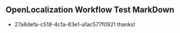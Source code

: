 ## OpenLocalization Workflow Test MarkDown
* 27a8defa-c518-4c1a-83e1-a1ac577f0921 thanks!

<!--HONumber=Aug16_HO3-->


